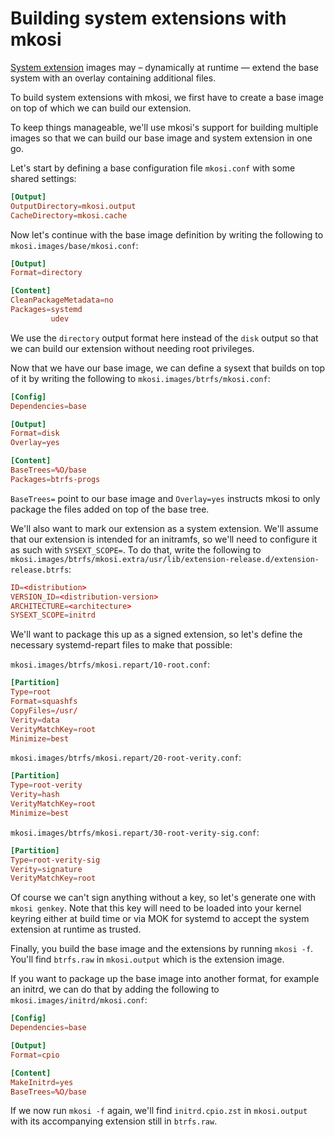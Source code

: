 # Building system extensions with mkosi

[System extension](https://uapi-group.org/specifications/specs/extension_image/)
images may – dynamically at runtime — extend the base system with an
overlay containing additional files.

To build system extensions with mkosi, we first have to create a base
image on top of which we can build our extension.

To keep things manageable, we'll use mkosi's support for building
multiple images so that we can build our base image and system extension
in one go.

Let's start by defining a base configuration file `mkosi.conf` with some
shared settings:

```conf
[Output]
OutputDirectory=mkosi.output
CacheDirectory=mkosi.cache
```

Now let's continue with the base image definition by writing the
following to `mkosi.images/base/mkosi.conf`:

```conf
[Output]
Format=directory

[Content]
CleanPackageMetadata=no
Packages=systemd
         udev
```

We use the `directory` output format here instead of the `disk` output
so that we can build our extension without needing root privileges.

Now that we have our base image, we can define a sysext that builds on
top of it by writing the following to `mkosi.images/btrfs/mkosi.conf`:

```conf
[Config]
Dependencies=base

[Output]
Format=disk
Overlay=yes

[Content]
BaseTrees=%O/base
Packages=btrfs-progs
```

`BaseTrees=` point to our base image and `Overlay=yes` instructs mkosi
to only package the files added on top of the base tree.

We'll also want to mark our extension as a system extension. We'll
assume that our extension is intended for an initramfs, so we'll need to
configure it as such with `SYSEXT_SCOPE=`. To do that, write the
following to
`mkosi.images/btrfs/mkosi.extra/usr/lib/extension-release.d/extension-release.btrfs`:

```conf
ID=<distribution>
VERSION_ID=<distribution-version>
ARCHITECTURE=<architecture>
SYSEXT_SCOPE=initrd
```

We'll want to package this up as a signed extension, so let's define the
necessary systemd-repart files to make that possible:

`mkosi.images/btrfs/mkosi.repart/10-root.conf`:

```conf
[Partition]
Type=root
Format=squashfs
CopyFiles=/usr/
Verity=data
VerityMatchKey=root
Minimize=best
```

`mkosi.images/btrfs/mkosi.repart/20-root-verity.conf`:

```conf
[Partition]
Type=root-verity
Verity=hash
VerityMatchKey=root
Minimize=best
```

`mkosi.images/btrfs/mkosi.repart/30-root-verity-sig.conf`:

```conf
[Partition]
Type=root-verity-sig
Verity=signature
VerityMatchKey=root
```

Of course we can't sign anything without a key, so let's generate one
with `mkosi genkey`. Note that this key will need to be loaded into your
kernel keyring either at build time or via MOK for systemd to accept the
system extension at runtime as trusted.

Finally, you build the base image and the extensions by running
`mkosi -f`. You'll find `btrfs.raw` in `mkosi.output` which is the
extension image.

If you want to package up the base image into another format, for
example an initrd, we can do that by adding the following to
`mkosi.images/initrd/mkosi.conf`:

```conf
[Config]
Dependencies=base

[Output]
Format=cpio

[Content]
MakeInitrd=yes
BaseTrees=%O/base
```

If we now run `mkosi -f` again, we'll find `initrd.cpio.zst` in
`mkosi.output` with its accompanying extension still in `btrfs.raw`.

